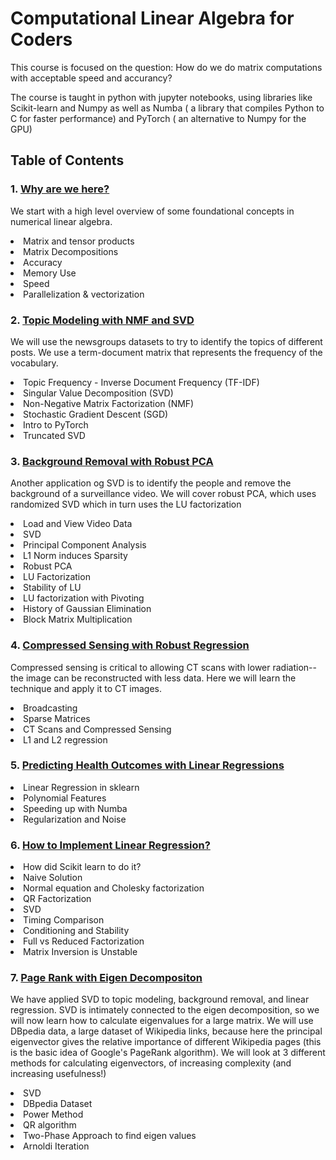 # Computational Linear Algebra for Coders

This course is focused on the question: How do we do matrix computations with acceptable speed and accurancy?

The course is taught in python with jupyter notebooks, using libraries like Scikit-learn and Numpy as well as Numba ( a library that compiles Python to C for faster performance) and PyTorch ( an alternative to Numpy for the GPU)


## Table of Contents

### 1. [Why are we here?](https://github.com/MonitSharma/Numerical-Linear-Algebra/blob/main/week_1_introduction_to_matrices.ipynb)

We start with a high level overview of some foundational concepts in numerical linear algebra.
<li> Matrix and tensor products
<li> Matrix Decompositions
<li> Accuracy        
<li> Memory Use
<li> Speed 
<li> Parallelization & vectorization

### 2. [Topic Modeling with NMF and SVD](https://github.com/MonitSharma/Numerical-Linear-Algebra/blob/main/week_2_singular_value_decomposition.ipynb) 

We will use the newsgroups datasets to try to identify the topics of different posts. We use a term-document matrix that represents the frequency of the vocabulary.
<li> Topic Frequency - Inverse Document Frequency (TF-IDF)
<li> Singular Value Decomposition (SVD)
<li> Non-Negative Matrix Factorization (NMF)
<li> Stochastic Gradient Descent (SGD)
<li> Intro to PyTorch
<li> Truncated SVD

### 3. [Background Removal with Robust PCA](https://github.com/MonitSharma/Numerical-Linear-Algebra/blob/main/week_4_background_removal_with_robust_PCA.ipynb)

Another application og SVD is to identify the people and remove the background of a surveillance video. We will cover robust PCA, which uses randomized SVD which in turn uses the LU factorization

<li> Load and View Video Data  
<li> SVD 
<li> Principal Component Analysis
<li> L1 Norm induces Sparsity
<li> Robust PCA
<li> LU Factorization
<li> Stability of LU
<li> LU factorization with Pivoting
<li> History of Gaussian Elimination
<li> Block Matrix Multiplication 


### 4. [Compressed Sensing with Robust Regression](https://github.com/MonitSharma/Numerical-Linear-Algebra/blob/main/week_5_compressed_sensing_CT_scans_robust_regression.ipynb)

Compressed sensing is critical to allowing CT scans with lower radiation-- the image can be reconstructed with less data. Here we will learn the technique and apply it to CT images.

<li> Broadcasting
<li> Sparse Matrices
<li> CT Scans and Compressed Sensing
<li> L1 and L2 regression


### 5. [Predicting Health Outcomes with Linear Regressions](https://github.com/MonitSharma/Numerical-Linear-Algebra/blob/main/week_6_health_outcomes_with_linear_regression.ipynb)

<li> Linear Regression in sklearn
<li> Polynomial Features
<li> Speeding up with Numba
<li> Regularization and Noise


### 6. [How to Implement Linear Regression?](https://github.com/MonitSharma/Numerical-Linear-Algebra/blob/main/week_7_how_to_implement_linear_regression.ipynb)

<li> How did Scikit learn to do it?
<li> Naive Solution
<li> Normal equation and Cholesky factorization
<li> QR Factorization
<li> SVD
<li> Timing Comparison
<li> Conditioning and Stability
<li> Full vs Reduced Factorization
<li> Matrix Inversion is Unstable



### 7. [Page Rank with Eigen Decompositon](https://github.com/MonitSharma/Numerical-Linear-Algebra/blob/main/week_8_page_rank_with_eigen_decomposition.ipynb)

We have applied SVD to topic modeling, background removal, and linear regression. SVD is intimately connected to the eigen decomposition, so we will now learn how to calculate eigenvalues for a large matrix. We will use DBpedia data, a large dataset of Wikipedia links, because here the principal eigenvector gives the relative importance of different Wikipedia pages (this is the basic idea of Google's PageRank algorithm). We will look at 3 different methods for calculating eigenvectors, of increasing complexity (and increasing usefulness!)

<li> SVD
<li> DBpedia Dataset
<li> Power Method
<li> QR algorithm
<li> Two-Phase Approach to find eigen values
<li> Arnoldi Iteration







    
